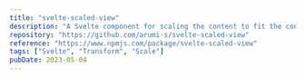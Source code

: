 ```yaml
---
title: "svelte-scaled-view"
description: "A Svelte component for scaling the content to fit the container"
repository: "https://github.com/arumi-s/svelte-scaled-view"
reference: "https://www.npmjs.com/package/svelte-scaled-view"
tags: ["Svelte", "Transform", "Scale"]
pubDate: 2023-05-04
---
```

